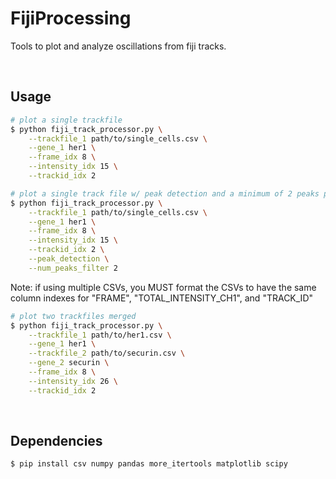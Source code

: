 # FijiProcessing
Tools to plot and analyze oscillations from fiji tracks.

&nbsp;

## Usage

```sh
# plot a single trackfile
$ python fiji_track_processor.py \
    --trackfile_1 path/to/single_cells.csv \
    --gene_1 her1 \
    --frame_idx 8 \
    --intensity_idx 15 \
    --trackid_idx 2 
```

```sh
# plot a single track file w/ peak detection and a minimum of 2 peaks per dataset
$ python fiji_track_processor.py \
    --trackfile_1 path/to/single_cells.csv \
    --gene_1 her1 \
    --frame_idx 8 \
    --intensity_idx 15 \
    --trackid_idx 2 \
    --peak_detection \
    --num_peaks_filter 2
```

Note: if using multiple CSVs, you MUST format the CSVs to have the same column indexes for "FRAME", "TOTAL_INTENSITY_CH1", and "TRACK_ID"
```sh
# plot two trackfiles merged
$ python fiji_track_processor.py \
    --trackfile_1 path/to/her1.csv \
    --gene_1 her1 \
    --trackfile_2 path/to/securin.csv \
    --gene_2 securin \
    --frame_idx 8 \
    --intensity_idx 26 \
    --trackid_idx 2
```
&nbsp;
## Dependencies

```sh
$ pip install csv numpy pandas more_itertools matplotlib scipy
```





